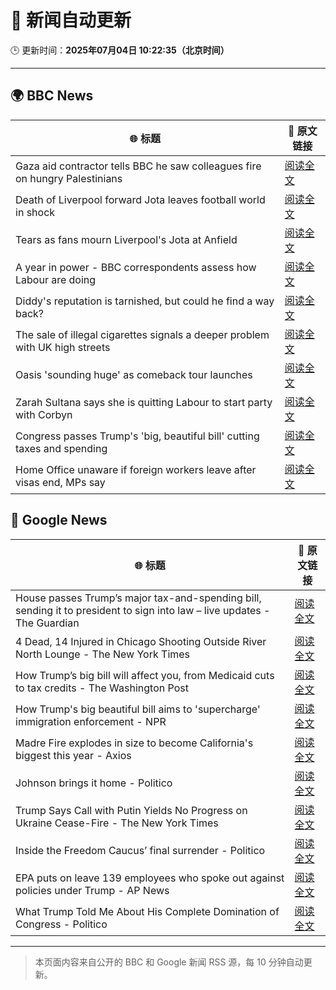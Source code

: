 # 🧠 新闻自动更新

🕒 更新时间：**2025年07月04日 10:22:35（北京时间）**

---

## 🌍 BBC News

| 🌐 标题 | 🔗 原文链接 |
|--------|-------------|
| Gaza aid contractor tells BBC he saw colleagues fire on hungry Palestinians | [阅读全文](https://www.bbc.com/news/articles/cnvmry71q5yo) |
| Death of Liverpool forward Jota leaves football world in shock | [阅读全文](https://www.bbc.com/sport/football/articles/crl05r070wro) |
| Tears as fans mourn Liverpool's Jota at Anfield | [阅读全文](https://www.bbc.com/news/articles/c1dnxwl3513o) |
| A year in power - BBC correspondents assess how Labour are doing | [阅读全文](https://www.bbc.com/news/articles/crenvyrnv33o) |
| Diddy's reputation is tarnished, but could he find a way back? | [阅读全文](https://www.bbc.com/news/articles/cd0vdx41ddzo) |
| The sale of illegal cigarettes signals a deeper problem with UK high streets | [阅读全文](https://www.bbc.com/news/articles/cy9097lwxg9o) |
| Oasis 'sounding huge' as comeback tour launches | [阅读全文](https://www.bbc.com/news/articles/cz7l1x7x80ro) |
| Zarah Sultana says she is quitting Labour to start party with Corbyn | [阅读全文](https://www.bbc.com/news/articles/cwyel9kgdvdo) |
| Congress passes Trump's 'big, beautiful bill' cutting taxes and spending | [阅读全文](https://www.bbc.com/news/articles/cddz3n6vz0go) |
| Home Office unaware if foreign workers leave after visas end, MPs say | [阅读全文](https://www.bbc.com/news/articles/cwykw93d393o) |

## 📰 Google News

| 🌐 标题 | 🔗 原文链接 |
|--------|-------------|
| House passes Trump’s major tax-and-spending bill, sending it to president to sign into law – live updates - The Guardian | [阅读全文](https://news.google.com/rss/articles/CBMilgFBVV95cUxOSDBmQVlxdlB2UlZ2bXpmc3ZrcUVxNkhjdEtlY2tCZE1pdjYxdWJPWXNKc2FZUVhjT0tUY2ZtVTREQnRHN2ZqNzcwczZ4TnE4THVoTjBNX0hWNl9RdklwY0VrOUxESE8tWE9nUkpHVDZtZXY5dmVvakI4MGktaHZSc2hVNnBvMERvMWZnakROVWJESnpLOHc?oc=5) |
| 4 Dead, 14 Injured in Chicago Shooting Outside River North Lounge - The New York Times | [阅读全文](https://news.google.com/rss/articles/CBMia0FVX3lxTE1zOWQwVkZjVkpQT015UzVXMDEtYXo5R3RuUDFxaktxbEhYbTZ1TkVCNXpOZV9ZVkpJd0EyVUlqTGNCS0FIWjdLSkx6TFdiRkpMZ2dCRUFqeFl6X2JxZS1uMFBPNzg2eWxPNkZz?oc=5) |
| How Trump’s big bill will affect you, from Medicaid cuts to tax credits - The Washington Post | [阅读全文](https://news.google.com/rss/articles/CBMimAFBVV95cUxNUHRpWGxNZl81OGJfU1M5MGhncFh2blZhTlZTX2ROVW82NHRpNzFIYWlJaWNRVks5Q2hMVnlzczg0R0lxWlNlb3dZbndFemVfRWJTUHVBcUlnanpDeEdXNmZ3UGtWcWtSWUZ6MThsX284TlFoT1NvdnpZcE8wTjRLR3dCOXFWSW5fbklqOTN4N1RmZXExYjFEdg?oc=5) |
| How Trump's big beautiful bill aims to 'supercharge' immigration enforcement - NPR | [阅读全文](https://news.google.com/rss/articles/CBMijAFBVV95cUxOZkVLVEJQQjJQaGNPNTY1T0I4OEJaREdfSnlQSHgyaG00dEtYbE16WUNyRGJGWlJQNktITlc2OXFNWThjX3p5NDV1bExSSWlCakVqVHQ0S29DeFBtUW5NZUY0ME10dDRBNEhtRHZ2TmpmTWZ0MXpWZ1BVQ1R0cWdMOGRLVnNwb0tVZE5pMQ?oc=5) |
| Madre Fire explodes in size to become California's biggest this year - Axios | [阅读全文](https://news.google.com/rss/articles/CBMidkFVX3lxTFBpSTBRcU1la09JNkZTUElPVzh2eV9Yc25jcDFkenVfUEg1STk2UzFldk1zaW5Jdzc5eFFVVjB1cEczSzExZGdyUkpIbXI5LUh2R1dGNU5MREc3dllFV09tODQ0cjlJem1aeUhCMDk4TWR6cGFiQ3c?oc=5) |
| Johnson brings it home - Politico | [阅读全文](https://news.google.com/rss/articles/CBMikwFBVV95cUxNcV9aRDdCamkxWGpfZk1uSHBaS05aOEpDanVpbXh2NW9oZ3M1di1YMWlFX0FUc2ZPaVpsTkxCeTZRRFY0NE5qaEpmUFBfbnJYTm82cnNrcmZLTzdTd0QxcVpVYmFnZXBUcklfTzJxRi1zNC1TU3pkZkRiZWJ3cVBIRWp4MVN5NHFpWUo4NEp0RWxDYjQ?oc=5) |
| Trump Says Call with Putin Yields No Progress on Ukraine Cease-Fire - The New York Times | [阅读全文](https://news.google.com/rss/articles/CBMiiAFBVV95cUxPQmJTNnNiNEVxUGNneFQ3LXhoRnBvZWlFRUNCR3RLamhxbHJNLWVEdVVrQkdWUXZfU0JQNnIyQ1FyNWlqbThIdGRSVVdzVVlkVzRVelhLV0R2MW5QS2xPaW9xMGNIZ3NFRkhVRFhhdGUyeW16MVBNUk9FbVVNbnRvakVocFNPQS0y?oc=5) |
| Inside the Freedom Caucus’ final surrender - Politico | [阅读全文](https://news.google.com/rss/articles/CBMikwFBVV95cUxNdzlJYmdWRjQ1SXc2T3pqX2ZNZEptS3JwejFyc0Qtc0NlT0szbzFVbEJiZWJpV3RtOGlKNjE5Wm50UXkzbnQ0WE1fTV9VcXVyRncxTHBuMHJISVQxLXNLOTJRTEliWkpqQmQtdGlGSFVYa1BSRVRObldWZnU3YzA4RHJIRGtCS3V5WFdwTTlncGtKa1U?oc=5) |
| EPA puts on leave 139 employees who spoke out against policies under Trump - AP News | [阅读全文](https://news.google.com/rss/articles/CBMipAFBVV95cUxOSmV1V3hvRFF3X1ZXbmFKNzRDQnFpQkNsMGFsLU1ubzhuWHk2NDdjaDdRVWZEZHozbUVpc2ZiN2NsWjRQTEVkejdGRWVjTUZKM0pKemtOSFRicHVZYUR0SjFFY3lKLXh2dllHNXRZLWo4U1ZUd1Q3LUR1QUdTTzhVWmpQdUlIWTNUbE9rTkdrazlGdlF6TnFWZjFKS0JjaFltLXFFMQ?oc=5) |
| What Trump Told Me About His Complete Domination of Congress - Politico | [阅读全文](https://news.google.com/rss/articles/CBMinAFBVV95cUxNMzJCUUpCZDQzYlJjMmVMT0VrMm5vS01SeXJlUnU0emQ2dDNnY1pjcHZZYmdPcGdTLUtLVGU3SG9MTlhrTEgyc0h0OENnMDhsVjEwWWR4anZoX3VtdlQtN0w2anoxeHNlZFF4bDM1eFhyd1NXSHRMOXR0SEtFeEUxd0o1SjVyVUZsdGlrdy03OFR3VXhQT24zeWZWWXE?oc=5) |

---
> 本页面内容来自公开的 BBC 和 Google 新闻 RSS 源，每 10 分钟自动更新。